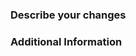 ### Describe your changes

<!-- Thank you for your Pull Request. Please provide a description above. -->

### Additional Information

<!-- Add any other context about the Pull Request here. -->
